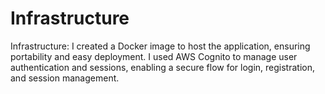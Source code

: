 # Infrastructure

Infrastructure: I created a Docker image to host the application, ensuring portability and easy deployment. I used AWS Cognito to manage user authentication and sessions, enabling a secure flow for login, registration, and session management.
